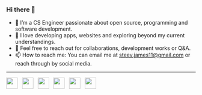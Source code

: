 
### Hi there  👋

- 🌟 I’m a CS Engineer passionate about open source, programming and software development.
- 🌱 I love developing apps, websites and exploring beyond my current understandings.
- 💬 Feel free to reach out for collaborations, development works or Q&A.
- 📫 How to reach me: You can email me at steev.james11@gmail.com or reach through by social media.
-------------------
<a href="https://www.linkedin.com/in/steevjames/"><img src="https://img.icons8.com/color/344/linkedin.png" height="30"/></a> &nbsp; 
<a href="https://play.google.com/store/apps/dev?id=7649130837259097103"><img src="https://image.flaticon.com/icons/svg/1532/1532534.svg" height="30"/></a> &nbsp; 
<a href="https://www.facebook.com/steev.james"><img src="https://image.flaticon.com/icons/svg/174/174848.svg" height="30"/></a> &nbsp; 
<a href="https://www.instagram.com/steev_james/"><img src="https://image.flaticon.com/icons/svg/174/174855.svg" height="30"/></a> &nbsp; 
<a href="https://twitter.com/_St33v"><img src="https://image.flaticon.com/icons/svg/174/174876.svg" height="30"/></a> &nbsp; 
<a href="https://steevjames.github.io/"><img src="https://steevjames.github.io/img/l.png" height="30"/></a> &nbsp; 
